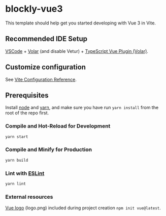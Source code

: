# blockly-vue3

This template should help get you started developing with Vue 3 in Vite.

## Recommended IDE Setup

[VSCode](https://code.visualstudio.com/) + [Volar](https://marketplace.visualstudio.com/items?itemName=Vue.volar) (and disable Vetur) + [TypeScript Vue Plugin (Volar)](https://marketplace.visualstudio.com/items?itemName=Vue.vscode-typescript-vue-plugin).

## Customize configuration

See [Vite Configuration Reference](https://vitejs.dev/config/).

## Prerequisites

Install [node](https://nodejs.org/) and [yarn](https://yarnpkg.com/), and make sure you have run `yarn install` from the root of the repo first.

### Compile and Hot-Reload for Development

```sh
yarn start
```

### Compile and Minify for Production

```sh
yarn build
```

### Lint with [ESLint](https://eslint.org/)

```sh
yarn lint
```

### External resources
[Vue logo](https://github.com/vuejs/art) (logo.png) included during project creation `npm init vue@latest`.